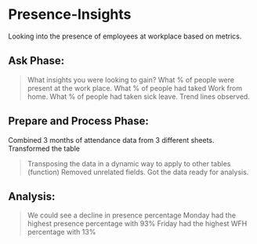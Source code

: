 # Presence-Insights
Looking into the presence of employees at workplace based on metrics. 

## Ask Phase:
> What insights you were looking to gain?
> What % of people were present at the work place.
> What % of people had taked Work from home.
> What % of people had taken sick leave.
> Trend lines observed.

## Prepare and Process Phase:
Combined 3 months of attendance data from 3 different sheets.
Transformed the table
> Transposing the data in a dynamic way to apply to other tables (function)
> Removed unrelated fields.
> Got the data ready for analysis.

## Analysis:
> We could see a decline in presence percentage
> Monday had the highest presence percentage with 93%
> Friday had the highest WFH percentage with 13%
